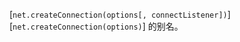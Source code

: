 <!-- YAML
added: v0.7.0
-->

[`net.createConnection(options[, connectListener])`][`net.createConnection(options)`] 的别名。

